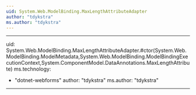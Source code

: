 ```yaml
---
uid: System.Web.ModelBinding.MaxLengthAttributeAdapter
author: "tdykstra"
ms.author: "tdykstra"
---
```


---
uid: System.Web.ModelBinding.MaxLengthAttributeAdapter.#ctor(System.Web.ModelBinding.ModelMetadata,System.Web.ModelBinding.ModelBindingExecutionContext,System.ComponentModel.DataAnnotations.MaxLengthAttribute)
ms.technology: 
  - "dotnet-webforms"
author: "tdykstra"
ms.author: "tdykstra"
---
